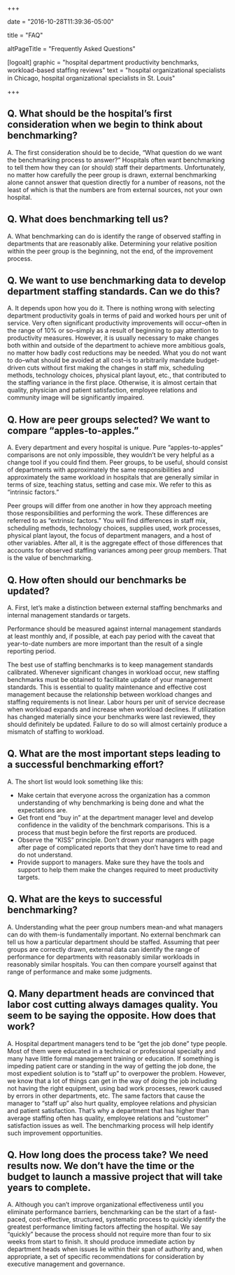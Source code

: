 +++

date = "2016-10-28T11:39:36-05:00"

title = "FAQ"

altPageTitle = "Frequently Asked Questions"

[logoalt]
  graphic = "hospital department productivity benchmarks, workload-based stafﬁng reviews"
  text = "hospital organizational specialists in Chicago, hospital organizational specialists in St. Louis"

+++

## Q. What should be the hospital’s first consideration when we begin to think about benchmarking?

A. The first consideration should be to decide, “What question do we want the benchmarking process to answer?” Hospitals often want benchmarking to tell them how they can (or should) staff their departments. Unfortunately, no matter how carefully the peer group is drawn, external benchmarking alone cannot answer that question directly for a number of reasons, not the least of which is that the numbers are from external sources, not your own hospital.

## Q. What does benchmarking tell us?

A. What benchmarking can do is identify the range of observed staffing in departments that are reasonably alike. Determining your relative position within the peer group is the beginning, not the end, of the improvement process.

## Q. We want to use benchmarking data to develop department staffing standards. Can we do this?

A. It depends upon how you do it. There is nothing wrong with selecting department productivity goals in terms of paid and worked hours per unit of service. Very often significant productivity improvements will occur–often in the range of 10% or so–simply as a result of beginning to pay attention to productivity measures. However, it is usually necessary to make changes both within and outside of the department to achieve more ambitious goals, no matter how badly cost reductions may be needed. What you do not want to do–what should be avoided at all cost–is to arbitrarily mandate budget-driven cuts without first making the changes in staff mix, scheduling methods, technology choices, physical plant layout, etc., that contributed to the staffing variance in the first place. Otherwise, it is almost certain that quality, physician and patient satisfaction, employee relations and community image will be significantly impaired.

## Q. How are peer groups selected?  We want to compare “apples-to-apples.”

A. Every department and every hospital is unique. Pure “apples-to-apples” comparisons are not only impossible, they wouldn’t be very helpful as a change tool if you could find them. Peer groups, to be useful, should consist of departments with approximately the same responsibilities and approximately the same workload in hospitals that are generally similar in terms of size, teaching status, setting and case mix. We refer to this as “intrinsic factors.”

Peer groups will differ from one another in how they approach meeting those responsibilities and performing the work. These differences are referred to as “extrinsic factors.” You will find differences in staff mix, scheduling methods, technology choices, supplies used, work processes, physical plant layout, the focus of department managers, and a host of other variables. After all, it is the aggregate effect of those differences that accounts for observed staffing variances among peer group members. That is the value of benchmarking.

## Q. How often should our benchmarks be updated?

A. First, let’s make a distinction between external staffing benchmarks and internal management standards or targets.

Performance should be measured against internal management standards at least monthly and, if possible, at each pay period with the caveat that year-to-date numbers are more important than the result of a single reporting period.

The best use of staffing benchmarks is to keep management standards calibrated. Whenever significant changes in workload occur, new staffing benchmarks must be obtained to facilitate update of your management standards. This is essential to quality maintenance and effective cost management because the relationship between workload changes and staffing requirements is not linear. Labor hours per unit of service decrease when workload expands and increase when workload declines. If utilization has changed materially since your benchmarks were last reviewed, they should definitely be updated. Failure to do so will almost certainly produce a mismatch of staffing to workload.

## Q. What are the most important steps leading to a successful benchmarking effort?

A. The short list would look something like this:

* Make certain that everyone across the organization has a common understanding of why benchmarking is being done and what the expectations are.  
* Get front end “buy in” at the department manager level and develop confidence in the validity of the benchmark comparisons. This is a process that must begin before the first reports are produced.  
* Observe the “KISS” principle. Don’t drown your managers with page after page of complicated reports that they don’t have time to read and do not understand.  
* Provide support to managers. Make sure they have the tools and support to help them make the changes required to meet productivity targets.

## Q. What are the keys to successful benchmarking?

A. Understanding what the peer group numbers mean-and what managers can do with them-is fundamentally important. No external benchmark can tell us how a particular department should be staffed. Assuming that peer groups are correctly drawn, external data can identify the range of performance for departments with reasonably similar workloads in reasonably similar hospitals. You can then compare yourself against that range of performance and make some judgments.

## Q. Many department heads are convinced that labor cost cutting always damages quality. You seem to be saying the opposite. How does that work?

A. Hospital department managers tend to be “get the job done” type people. Most of them were educated in a technical or professional specialty and many have little formal management training or education. If something is impeding patient care or standing in the way of getting the job done, the most expedient solution is to “staff up” to overpower the problem. However, we know that a lot of things can get in the way of doing the job including not having the right equipment, using bad work processes, rework caused by errors in other departments, etc. The same factors that cause the manager to “staff up” also hurt quality, employee relations and physician and patient satisfaction. That’s why a department that has higher than average staffing often has quality, employee relations and “customer” satisfaction issues as well. The benchmarking process will help identify such improvement opportunities.

## Q. How long does the process take? We need results now.  We don’t have the time or the budget to launch a massive project that will take years to complete.

A. Although you can’t improve organizational effectiveness until you eliminate performance barriers, benchmarking can be the start of a fast-paced, cost-effective, structured, systematic process to quickly identify the greatest performance limiting factors affecting the hospital. We say “quickly” because the process should not require more than four to six weeks from start to finish. It should produce immediate action by department heads when issues lie within their span of authority and, when appropriate, a set of specific recommendations for consideration by executive management and governance.
